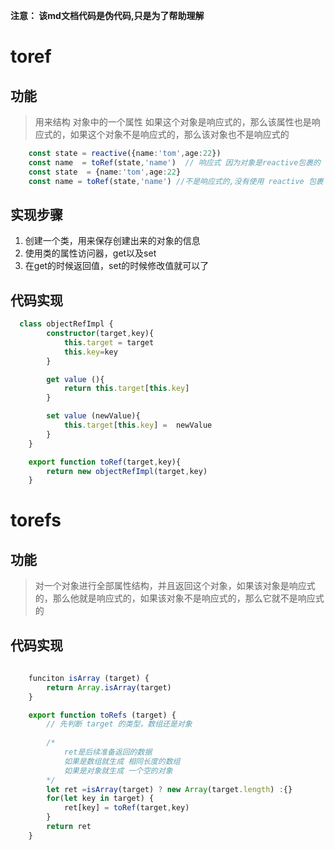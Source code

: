 **注意： 该md文档代码是伪代码,只是为了帮助理解**

# toref
## 功能
> 用来结构 对象中的一个属性 如果这个对象是响应式的，那么该属性也是响应式的，如果这个对象不是响应式的，那么该对象也不是响应式的
```ts
    const state = reactive({name:'tom',age:22})
    const name  = toRef(state,'name')  // 响应式 因为对象是reactive包裹的
    const state  = {name:'tom',age:22}
    const name = toRef(state,'name') //不是响应式的,没有使用 reactive 包裹
```

## 实现步骤
1. 创建一个类，用来保存创建出来的对象的信息
2. 使用类的属性访问器，get以及set
3. 在get的时候返回值，set的时候修改值就可以了

## 代码实现
```ts
  class objectRefImpl {
        constructor(target,key){
            this.target = target
            this.key=key
        }        

        get value (){
            return this.target[this.key]
        }

        set value (newValue){
            this.target[this.key] =  newValue 
        }
    }

    export function toRef(target,key){
        return new objectRefImpl(target,key)
    }
```

# torefs
## 功能
> 对一个对象进行全部属性结构，并且返回这个对象，如果该对象是响应式的，那么他就是响应式的，如果该对象不是响应式的，那么它就不是响应式的

## 代码实现
```ts
  
    funciton isArray (target) {
        return Array.isArray(target)
    }

    export function toRefs (target) {
        // 先判断 target 的类型，数组还是对象
        
        /* 
            ret是后续准备返回的数据
            如果是数组就生成 相同长度的数组 
            如果是对象就生成 一个空的对象
        */
        let ret =isArray(target) ? new Array(target.length) :{}
        for(let key in target) {
            ret[key] = toRef(target,key)
        }
        return ret 
    }
```